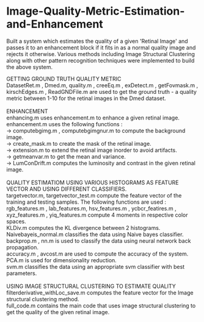 # Image-Quality-Metric-Estimation-and-Enhancement
Built a system which estimates the quality of a given 'Retinal Image' and passes it to an enhancement block if it fits in as a normal quality image and rejects it otherwise. Various methods including Image Structural Clustering along with other pattern recognition techniques were implemented to build the above system. </br>

GETTING GROUND TRUTH QUALITY METRIC </br>
DatasetRet.m , Dmed.m, quality.m , creeEq.m , exDetect.m , getFovmask.m , kirschEdges.m , ReadGNDFile.m are used to get the ground truth - a quality metric between 1-10 for the retinal images in the Dmed dataset. </br>
</br>
ENHANCEMENT </br>
enhancing.m uses enhancement.m to enhance a given retinal image. enhancement.m uses the following functions : </br>
-> computebgimg.m , computebgimgnur.m to compute the background image.</br>
-> create_mask.m to create the mask of the retinal image. </br>
-> extension.m to extend the retinal image inorder to avoid artifacts. </br>
-> getmeanvar.m to get the mean and variance. </br>
-> LumConDrift.m computes the luminosity and contrast in the given retinal image. </br>
</br>
QUALITY ESTIMATIOM USING VARIOUS HISTOGRAMS AS FEATURE VECTOR AND USING DIFFERENT CLASSIFIERS. </br>
targetvector.m, targetvector_test.m compute the feature vector of the training and testing samples. The following functions are used : </br>
rgb_features.m , lab_features.m, hsv_features.m , ycbcr_featires.m , xyz_features.m , yiq_features.m compute 4 moments in respective color spaces. </br>
KLDiv.m computes the KL divergence between 2 histograms. </br>
Naivebayeis_normal.m classifies the data using Naive bayes classifier. </br>
backprop.m , nn.m is used to classify the data using neural network back propagation. </br>
accuracy.m , avcost.m are used to compute the accuracy of the system. </br>
PCA.m is used for dimensionality reduction. </br>
svm.m classifies the data using an appropriate svm classifier with best parameters. </br>
</br>
USING IMAGE STRUCTURAL CLUSTERING TO ESTIMATE QUALITY </br>
filterderivative_withLoc_save.m computes the feature vector for the Image structural clustering method. </br>
full_code.m contains the main code that uses image structural clustering to get the quality of the given retinal image. </br>
 




